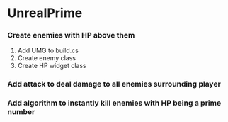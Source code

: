 # UnrealPrime

### Create enemies with HP above them
1.  Add UMG to build.cs
1.  Create enemy class
1.  Create HP widget class

### Add attack to deal damage to all enemies surrounding player

### Add algorithm to instantly kill enemies with HP being a prime number
